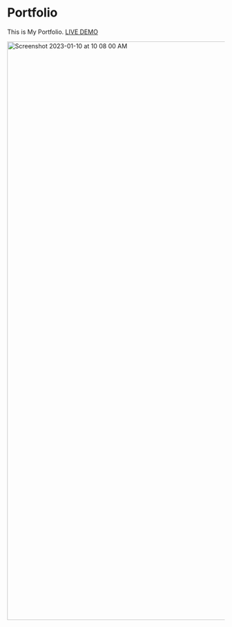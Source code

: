 # Portfolio
This is My Portfolio. [LIVE DEMO](https://Portfolio.manthya20.repl.co)

<img width="1342" alt="Screenshot 2023-01-10 at 10 08 00 AM" src="https://user-images.githubusercontent.com/118239734/211463341-adc80108-fc47-4423-ad11-10ca8b4d37fb.png">
